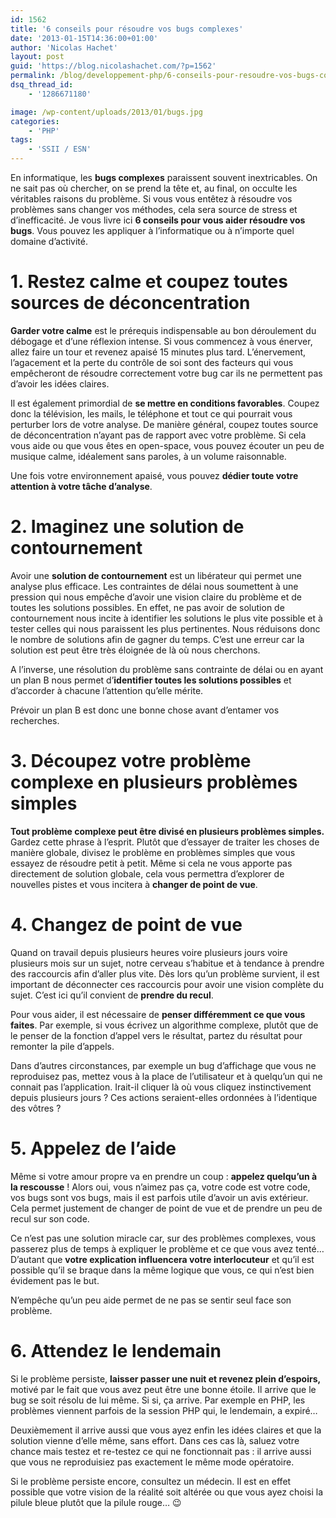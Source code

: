 ```yaml
---
id: 1562
title: '6 conseils pour résoudre vos bugs complexes'
date: '2013-01-15T14:36:00+01:00'
author: 'Nicolas Hachet'
layout: post
guid: 'https://blog.nicolashachet.com/?p=1562'
permalink: /blog/developpement-php/6-conseils-pour-resoudre-vos-bugs-complexes/
dsq_thread_id:
    - '1286671180'

image: /wp-content/uploads/2013/01/bugs.jpg
categories:
    - 'PHP'
tags:
    - 'SSII / ESN'
---
```


En informatique, les **bugs complexes** paraissent souvent inextricables. On ne sait pas où chercher, on se prend la tête et, au final, on occulte les véritables raisons du problème. Si vous vous entêtez à résoudre vos problèmes sans changer vos méthodes, cela sera source de stress et d’inefficacité. Je vous livre ici **6 conseils pour vous aider résoudre vos bugs**. Vous pouvez les appliquer à l’informatique ou à n’importe quel domaine d’activité.

# 1. Restez calme et coupez toutes sources de déconcentration

**Garder votre calme** est le prérequis indispensable au bon déroulement du débogage et d’une réflexion intense. Si vous commencez à vous énerver, allez faire un tour et revenez apaisé 15 minutes plus tard. L’énervement, l’agacement et la perte du contrôle de soi sont des facteurs qui vous empêcheront de résoudre correctement votre bug car ils ne permettent pas d’avoir les idées claires.

Il est également primordial de **se mettre en conditions favorables**. Coupez donc la télévision, les mails, le téléphone et tout ce qui pourrait vous perturber lors de votre analyse. De manière général, coupez toutes source de déconcentration n’ayant pas de rapport avec votre problème. Si cela vous aide ou que vous êtes en open-space, vous pouvez écouter un peu de musique calme, idéalement sans paroles, à un volume raisonnable.

Une fois votre environnement apaisé, vous pouvez **dédier toute votre attention à votre tâche d’analyse**.

# 2. Imaginez une solution de contournement

Avoir une **solution de contournement** est un libérateur qui permet une analyse plus efficace. Les contraintes de délai nous soumettent à une pression qui nous empêche d’avoir une vision claire du problème et de toutes les solutions possibles. En effet, ne pas avoir de solution de contournement nous incite à identifier les solutions le plus vite possible et à tester celles qui nous paraissent les plus pertinentes. Nous réduisons donc le nombre de solutions afin de gagner du temps. C’est une erreur car la solution est peut être très éloignée de là où nous cherchons.

A l’inverse, une résolution du problème sans contrainte de délai ou en ayant un plan B nous permet d’**identifier toutes les solutions possibles** et d’accorder à chacune l’attention qu’elle mérite.

Prévoir un plan B est donc une bonne chose avant d’entamer vos recherches.

# 3. Découpez votre problème complexe en plusieurs problèmes simples

**Tout problème complexe peut être divisé en plusieurs problèmes simples.** Gardez cette phrase à l’esprit. Plutôt que d’essayer de traiter les choses de manière globale, divisez le problème en problèmes simples que vous essayez de résoudre petit à petit. Même si cela ne vous apporte pas directement de solution globale, cela vous permettra d’explorer de nouvelles pistes et vous incitera à **changer de point de vue**.

# 4. Changez de point de vue

Quand on travail depuis plusieurs heures voire plusieurs jours voire plusieurs mois sur un sujet, notre cerveau s’habitue et à tendance à prendre des raccourcis afin d’aller plus vite. Dès lors qu’un problème survient, il est important de déconnecter ces raccourcis pour avoir une vision complète du sujet. C’est ici qu’il convient de **prendre du recul**.

Pour vous aider, il est nécessaire de **penser différemment ce que vous faites**. Par exemple, si vous écrivez un algorithme complexe, plutôt que de le penser de la fonction d’appel vers le résultat, partez du résultat pour remonter la pile d’appels.

Dans d’autres circonstances, par exemple un bug d’affichage que vous ne reproduisez pas, mettez vous à la place de l’utilisateur et à quelqu’un qui ne connait pas l’application. Irait-il cliquer là où vous cliquez instinctivement depuis plusieurs jours ? Ces actions seraient-elles ordonnées à l’identique des vôtres ?

# 5. Appelez de l’aide

Même si votre amour propre va en prendre un coup : **appelez quelqu’un à la rescousse** ! Alors oui, vous n’aimez pas ça, votre code est votre code, vos bugs sont vos bugs, mais il est parfois utile d’avoir un avis extérieur. Cela permet justement de changer de point de vue et de prendre un peu de recul sur son code.

Ce n’est pas une solution miracle car, sur des problèmes complexes, vous passerez plus de temps à expliquer le problème et ce que vous avez tenté… D’autant que **votre explication influencera votre interlocuteur** et qu’il est possible qu’il se braque dans la même logique que vous, ce qui n’est bien évidement pas le but.

N’empêche qu’un peu aide permet de ne pas se sentir seul face son problème.

# 6. Attendez le lendemain

Si le problème persiste, **laisser passer une nuit et revenez plein d’espoirs,** motivé par le fait que vous avez peut être une bonne étoile. Il arrive que le bug se soit résolu de lui même. Si si, ça arrive. Par exemple en PHP, les problèmes viennent parfois de la session PHP qui, le lendemain, a expiré…

Deuxièmement il arrive aussi que vous ayez enfin les idées claires et que la solution vienne d’elle même, sans effort. Dans ces cas là, saluez votre chance mais testez et re-testez ce qui ne fonctionnait pas : il arrive aussi que vous ne reproduisiez pas exactement le même mode opératoire.

Si le problème persiste encore, consultez un médecin. Il est en effet possible que votre vision de la réalité soit altérée ou que vous ayez choisi la pilule bleue plutôt que la pilule rouge… 😉
